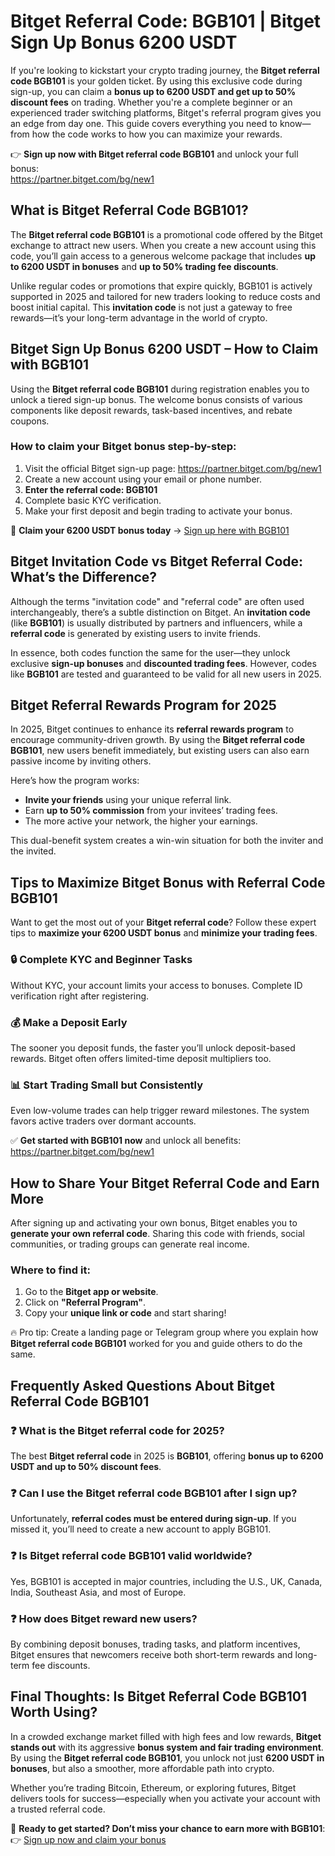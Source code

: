 <h1>Bitget Referral Code: BGB101 | Bitget Sign Up Bonus 6200 USDT</h1>
<p>If you're looking to kickstart your crypto trading journey, the <strong>Bitget referral code BGB101</strong> is your golden ticket. By using this exclusive code during sign-up, you can claim a <strong>bonus up to 6200 USDT and get up to 50% discount fees</strong> on trading. Whether you're a complete beginner or an experienced trader switching platforms, Bitget's referral program gives you an edge from day one. This guide covers everything you need to know—from how the code works to how you can maximize your rewards.</p>
<p>👉 <strong>Sign up now with Bitget referral code BGB101</strong> and unlock your full bonus: <br><a href="https://partner.bitget.com/bg/new1" target="_blank">https://partner.bitget.com/bg/new1</a></p>

<h2>What is Bitget Referral Code BGB101?</h2>
<p>The <strong>Bitget referral code BGB101</strong> is a promotional code offered by the Bitget exchange to attract new users. When you create a new account using this code, you’ll gain access to a generous welcome package that includes <strong>up to 6200 USDT in bonuses</strong> and <strong>up to 50% trading fee discounts</strong>.</p>
<p>Unlike regular codes or promotions that expire quickly, BGB101 is actively supported in 2025 and tailored for new traders looking to reduce costs and boost initial capital. This <strong>invitation code</strong> is not just a gateway to free rewards—it’s your long-term advantage in the world of crypto.</p>

<h2>Bitget Sign Up Bonus 6200 USDT – How to Claim with BGB101</h2>
<p>Using the <strong>Bitget referral code BGB101</strong> during registration enables you to unlock a tiered sign-up bonus. The welcome bonus consists of various components like deposit rewards, task-based incentives, and rebate coupons.</p>

<h3>How to claim your Bitget bonus step-by-step:</h3>
<ol>
<li>Visit the official Bitget sign-up page: <a href="https://partner.bitget.com/bg/new1" target="_blank">https://partner.bitget.com/bg/new1</a></li>
<li>Create a new account using your email or phone number.</li>
<li><strong>Enter the referral code: BGB101</strong></li>
<li>Complete basic KYC verification.</li>
<li>Make your first deposit and begin trading to activate your bonus.</li>
</ol>
<p>🎯 <strong>Claim your 6200 USDT bonus today</strong> → <a href="https://partner.bitget.com/bg/new1" target="_blank">Sign up here with BGB101</a></p>

<h2>Bitget Invitation Code vs Bitget Referral Code: What’s the Difference?</h2>
<p>Although the terms "invitation code" and "referral code" are often used interchangeably, there’s a subtle distinction on Bitget. An <strong>invitation code</strong> (like <strong>BGB101</strong>) is usually distributed by partners and influencers, while a <strong>referral code</strong> is generated by existing users to invite friends.</p>
<p>In essence, both codes function the same for the user—they unlock exclusive <strong>sign-up bonuses</strong> and <strong>discounted trading fees</strong>. However, codes like <strong>BGB101</strong> are tested and guaranteed to be valid for all new users in 2025.</p>

<h2>Bitget Referral Rewards Program for 2025</h2>
<p>In 2025, Bitget continues to enhance its <strong>referral rewards program</strong> to encourage community-driven growth. By using the <strong>Bitget referral code BGB101</strong>, new users benefit immediately, but existing users can also earn passive income by inviting others.</p>
<p>Here’s how the program works:</p>
<ul>
<li><strong>Invite your friends</strong> using your unique referral link.</li>
<li>Earn <strong>up to 50% commission</strong> from your invitees’ trading fees.</li>
<li>The more active your network, the higher your earnings.</li>
</ul>
<p>This dual-benefit system creates a win-win situation for both the inviter and the invited.</p>

<h2>Tips to Maximize Bitget Bonus with Referral Code BGB101</h2>
<p>Want to get the most out of your <strong>Bitget referral code</strong>? Follow these expert tips to <strong>maximize your 6200 USDT bonus</strong> and <strong>minimize your trading fees</strong>.</p>

<h3>🔒 Complete KYC and Beginner Tasks</h3>
<p>Without KYC, your account limits your access to bonuses. Complete ID verification right after registering.</p>

<h3>💰 Make a Deposit Early</h3>
<p>The sooner you deposit funds, the faster you’ll unlock deposit-based rewards. Bitget often offers limited-time deposit multipliers too.</p>

<h3>📊 Start Trading Small but Consistently</h3>
<p>Even low-volume trades can help trigger reward milestones. The system favors active traders over dormant accounts.</p>
<p>✅ <strong>Get started with BGB101 now</strong> and unlock all benefits: <a href="https://partner.bitget.com/bg/new1" target="_blank">https://partner.bitget.com/bg/new1</a></p>

<h2>How to Share Your Bitget Referral Code and Earn More</h2>
<p>After signing up and activating your own bonus, Bitget enables you to <strong>generate your own referral code</strong>. Sharing this code with friends, social communities, or trading groups can generate real income.</p>

<h3>Where to find it:</h3>
<ol>
<li>Go to the <strong>Bitget app or website</strong>.</li>
<li>Click on <strong>"Referral Program"</strong>.</li>
<li>Copy your <strong>unique link or code</strong> and start sharing!</li>
</ol>

<p>🔥 Pro tip: Create a landing page or Telegram group where you explain how <strong>Bitget referral code BGB101</strong> worked for you and guide others to do the same.</p>

<h2>Frequently Asked Questions About Bitget Referral Code BGB101</h2>

<h3>❓ What is the Bitget referral code for 2025?</h3>
<p>The best <strong>Bitget referral code</strong> in 2025 is <strong>BGB101</strong>, offering <strong>bonus up to 6200 USDT and up to 50% discount fees</strong>.</p>

<h3>❓ Can I use the Bitget referral code BGB101 after I sign up?</h3>
<p>Unfortunately, <strong>referral codes must be entered during sign-up</strong>. If you missed it, you’ll need to create a new account to apply BGB101.</p>

<h3>❓ Is Bitget referral code BGB101 valid worldwide?</h3>
<p>Yes, BGB101 is accepted in major countries, including the U.S., UK, Canada, India, Southeast Asia, and most of Europe.</p>

<h3>❓ How does Bitget reward new users?</h3>
<p>By combining deposit bonuses, trading tasks, and platform incentives, Bitget ensures that newcomers receive both short-term rewards and long-term fee discounts.</p>

<h2>Final Thoughts: Is Bitget Referral Code BGB101 Worth Using?</h2>
<p>In a crowded exchange market filled with high fees and low rewards, <strong>Bitget stands out</strong> with its aggressive <strong>bonus system and fair trading environment</strong>. By using the <strong>Bitget referral code BGB101</strong>, you unlock not just <strong>6200 USDT in bonuses</strong>, but also a smoother, more affordable path into crypto.</p>
<p>Whether you’re trading Bitcoin, Ethereum, or exploring futures, Bitget delivers tools for success—especially when you activate your account with a trusted referral code.</p>
<p>🎉 <strong>Ready to get started? Don’t miss your chance to earn more with BGB101</strong>:<br>👉 <a href="https://partner.bitget.com/bg/new1" target="_blank">Sign up now and claim your bonus</a></p>

</body>
</html>
